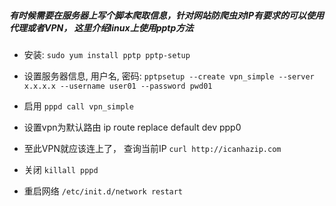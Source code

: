 ##### 有时候需要在服务器上写个脚本爬取信息，针对网站防爬虫对IP有要求的可以使用代理或者VPN， 这里介绍linux上使用pptp方法

* 安装:
`sudo yum install pptp pptp-setup`

* 设置服务器信息, 用户名, 密码:
`pptpsetup --create vpn_simple --server x.x.x.x --username user01 --password pwd01`

* 启用
`pppd call vpn_simple`

* 设置vpn为默认路由
ip route replace default dev ppp0

* 至此VPN就应该连上了， 查询当前IP
`curl http://icanhazip.com`

* 关闭
`killall pppd`

* 重启网络
`/etc/init.d/network restart`

